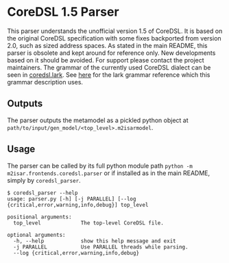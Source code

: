 # CoreDSL 1.5 Parser

This parser understands the unofficial version 1.5 of CoreDSL. It is based on the original CoreDSL specification with some fixes backported from version 2.0, such as sized address spaces. As stated in the main README, this parser is obsolete and kept around for reference only. New developments based on it should be avoided. For support please contact the project maintainers. The grammar of the currently used CoreDSL dialect can be seen in [coredsl.lark](m2isar/frontends/coredsl/coredsl.lark). See [here](https://lark-parser.readthedocs.io/en/latest/grammar.html) for the lark grammar reference which this grammar description uses.

## Outputs

The parser outputs the metamodel as a pickled python object at `path/to/input/gen_model/<top_level>.m2isarmodel`.

## Usage
The parser can be called by its full python module path `python -m m2isar.frontends.coredsl.parser` or if installed as in the main README, simply by `coredsl_parser`.

```
$ coredsl_parser --help
usage: parser.py [-h] [-j PARALLEL] [--log {critical,error,warning,info,debug}] top_level

positional arguments:
  top_level             The top-level CoreDSL file.

optional arguments:
  -h, --help            show this help message and exit
  -j PARALLEL           Use PARALLEL threads while parsing.
  --log {critical,error,warning,info,debug}
```